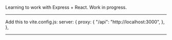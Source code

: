 Learning to work with Express + React.
Work in progress.

---

Add this to vite.config.js:
server: {
proxy: {
"/api": "http://localhost:3000",
},
},

---

